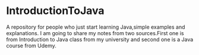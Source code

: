# IntroductionToJava
A repository for people who just start learning Java,simple examples and explanations. I am going to share my notes from two sources.First one is from Introduction to Java class from my university and second one is a Java course from Udemy.
